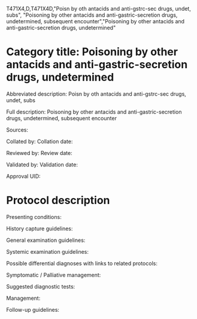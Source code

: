 T471X4,D,T471X4D,"Poisn by oth antacids and anti-gstrc-sec drugs, undet, subs", "Poisoning by other antacids and anti-gastric-secretion drugs, undetermined, subsequent encounter","Poisoning by other antacids and anti-gastric-secretion drugs, undetermined"
# Category title: Poisoning by other antacids and anti-gastric-secretion drugs, undetermined

Abbreviated description: Poisn by oth antacids and anti-gstrc-sec drugs, undet, subs

Full description: Poisoning by other antacids and anti-gastric-secretion drugs, undetermined, subsequent encounter

Sources:

Collated by:
Collation date:

Reviewed by:
Review date:

Validated by:
Validation date:

Approval UID:

# Protocol description

Presenting conditions:

History capture guidelines:

General examination guidelines:

Systemic examination guidelines:

Possible differential diagnoses with links to related protocols:

Symptomatic / Palliative management:

Suggested diagnostic tests:

Management:

Follow-up guidelines:
